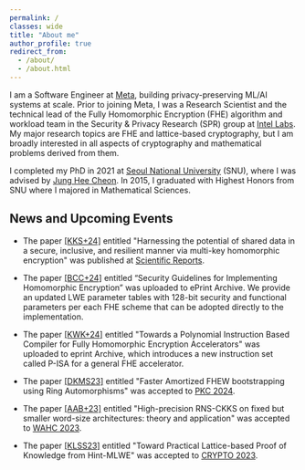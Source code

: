 ```yaml
---
permalink: /
classes: wide
title: "About me"
author_profile: true
redirect_from: 
  - /about/
  - /about.html
---
```


I am a Software Engineer at [Meta](https://www.metacareers.com/), building privacy-preserving ML/AI systems at scale. Prior to joining Meta, I was a Research Scientist and the technical lead of the Fully Homomorphic Encryption (FHE) algorithm and workload team in the Security & Privacy Research (SPR) group at [Intel Labs](https://www.intel.com/content/www/us/en/research/overview.html).
My major research topics are FHE and lattice-based cryptography, but I am broadly interested in all aspects of cryptography and mathematical problems derived from them. 

I completed my PhD in 2021 at [Seoul National University](https://en.snu.ac.kr/index.html) (SNU), where I was advised by [Jung Hee Cheon](http://www.math.snu.ac.kr/~jhcheon/xe2/). In 2015, I graduated with Highest Honors from SNU where I majored in Mathematical Sciences.


## News and Upcoming Events

- The paper [[KKS+24]](https://www.nature.com/articles/s41598-024-63393-1) entitled "Harnessing the potential of shared data in a secure, inclusive, and resilient manner via multi-key homomorphic encryption" was published at [Scientific Reports](https://www.nature.com/srep/).  

- The paper [[BCC+24]](https://eprint.iacr.org/2024/463.pdf) entitled “Security Guidelines for Implementing Homomorphic Encryption” was uploaded to ePrint Archive. We provide an updated LWE parameter tables with 128-bit security and functional parameters per each FHE scheme that can be adopted directly to the implementation.  

- The paper [[KWK+24]](https://eprint.iacr.org/2024/707) entitled "Towards a Polynomial Instruction Based Compiler for Fully Homomorphic Encryption Accelerators" was uploaded to eprint Archive, which introduces a new instruction set called P-ISA for a general FHE accelerator. 

- The paper [[DKMS23]](https://eprint.iacr.org/2023/112.pdf) entitled "Faster Amortized FHEW bootstrapping using Ring Automorphisms" was accepted to [PKC 2024](https://pkc.iacr.org/2024/). 

- The paper [[AAB+23]](https://eprint.iacr.org/2023/1462.pdf) entitled "High-precision RNS-CKKS on fixed but smaller word-size architectures: theory and application" was accepted to [WAHC 2023](https://homomorphicencryption.org/workshops-wahc23/). 

- The paper [[KLSS23]](https://eprint.iacr.org/2023/623.pdf) entitled "Toward Practical Lattice-based Proof of Knowledge from Hint-MLWE" was accepted to [CRYPTO 2023](https://crypto.iacr.org/2023/). 

<!---
- Intel HERACLES, a revolutionary HW accelerator for lattice-based FHE, has been introduced at [GOMACTech 2023](https://www.gomactech.net/2023/).


- The paper [[KHB+21]](https://www.sciencedirect.com/science/article/pii/S240547122100288X) about "secure genotype imputation based on HE" has been published in [Cell Systems](https://www.sciencedirect.com/journal/cell-systems). This is a joint work of [iDASH 2019](http://www.humangenomeprivacy.org/2019/) Track 2 winner teams (TFHE-Chimera, SNU, EPFL), UTHealth and Microsoft Research.

--->

<!---
- My PhD Thesis entitled "[Machine Learning on Encrypted Data and Homomorphic Comparison](https://dcollection.snu.ac.kr/srch/srchDetail/000000163766?localeParam=en)" received the Best PhD Dissertation Award from the College of Natural Sciences at SNU.
--->

<!---
- The paper [[CKK20]](https://eprint.iacr.org/2019/1234.pdf) about “complexity-optimal homomorphic comparison” was accepted to [ASIACRYPT 2020](https://asiacrypt.iacr.org/2020/) and selected for the Gold Award at 26th [Samsung Humantech Paper Award](https://humantech.samsung.com/) (1st place in Computer Science & Engineering).
--->

<!--- 
- The paper [[CKK+19]](https://eprint.iacr.org/2019/417.pdf) was selected for the Excellence Award at Samsung DS Industry-Academy Cooperation Project.
--->

<!---
- The paper [[KSK+20]](https://bmcmedgenomics.biomedcentral.com/articles/10.1186/s12920-020-0722-1#citeas) about "HE-based semi-parallel GWAS computation" was accepted to [BMC Medical Genomics](https://bmcmedgenomics.biomedcentral.com/).
--->

<!--- 
- The paper [[KHB+20]](https://www.biorxiv.org/content/10.1101/2020.07.02.183459v2.full.pdf) about "secure genotype imputation based on HE" is now available at bioRxiv. This is a joint work of [iDASH 2019](http://www.humangenomeprivacy.org/2019/) Track 2 winner teams (TFHE-Chimera, SNU, EPFL), UTHealth and Microsoft Research.
--->

<!---
 - The paper [[CKK20]](https://eprint.iacr.org/2019/1234.pdf) was selected for the Gold Award at 26th [Samsung Humantech Paper Award](https://humantech.samsung.com/) (1st place in Computer Science & Engineering).
--->


